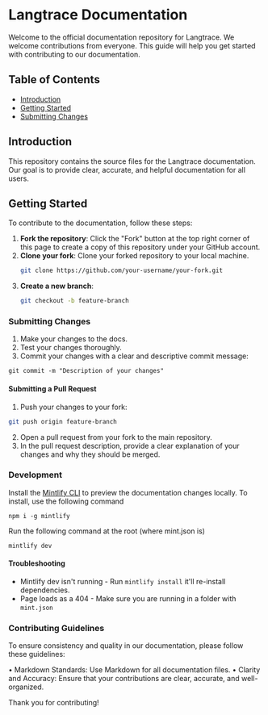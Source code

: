 # Langtrace Documentation

Welcome to the official documentation repository for Langtrace. We welcome contributions from everyone. This guide will help you get started with contributing to our documentation.

## Table of Contents

- [Introduction](#introduction)
- [Getting Started](#getting-started)
- [Submitting Changes](#submitting-changes)

## Introduction

This repository contains the source files for the Langtrace documentation. Our goal is to provide clear, accurate, and helpful documentation for all users.

## Getting Started

To contribute to the documentation, follow these steps:

1. **Fork the repository**: Click the "Fork" button at the top right corner of this page to create a copy of this repository under your GitHub account.
2. **Clone your fork**: Clone your forked repository to your local machine.
   ```bash
   git clone https://github.com/your-username/your-fork.git
   ```
3. **Create a new branch**:
   ```bash
   git checkout -b feature-branch
   ```

### Submitting Changes

1. Make your changes to the docs.
2. Test your changes thoroughly.
3. Commit your changes with a clear and descriptive commit message:

`git commit -m "Description of your changes"`

#### Submitting a Pull Request

1. Push your changes to your fork:

```bash
git push origin feature-branch
```

2. Open a pull request from your fork to the main repository.
3. In the pull request description, provide a clear explanation of your changes and why they should be merged.

### Development

Install the [Mintlify CLI](https://www.npmjs.com/package/mintlify) to preview the documentation changes locally. To install, use the following command

```
npm i -g mintlify
```

Run the following command at the root (where mint.json is)

```
mintlify dev
```

#### Troubleshooting

- Mintlify dev isn't running - Run `mintlify install` it'll re-install dependencies.
- Page loads as a 404 - Make sure you are running in a folder with `mint.json`

### Contributing Guidelines

To ensure consistency and quality in our documentation, please follow these guidelines:

• Markdown Standards: Use Markdown for all documentation files.
• Clarity and Accuracy: Ensure that your contributions are clear, accurate, and well-organized.

Thank you for contributing!
